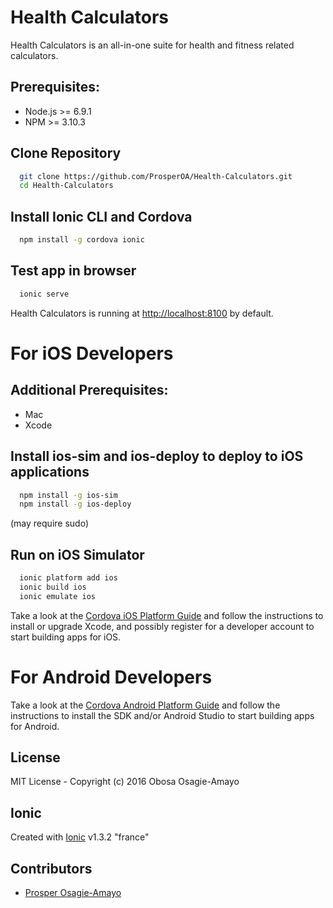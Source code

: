 # Health Calculators #
Health Calculators is an all-in-one suite for health and fitness related calculators.

## Prerequisites: ##
  - Node.js >= 6.9.1
  - NPM >= 3.10.3

## Clone Repository ##
```sh
  git clone https://github.com/ProsperOA/Health-Calculators.git
  cd Health-Calculators
```

## Install Ionic CLI and Cordova ##
```sh
  npm install -g cordova ionic
```

## Test app in browser ##
```sh
  ionic serve
```
Health Calculators is running at [http://localhost:8100](http://localhost:8100) by default.

# For iOS Developers #

## Additional Prerequisites: ##
  - Mac
  - Xcode
  
## Install ios-sim and ios-deploy to deploy to iOS applications ##
```sh
  npm install -g ios-sim
  npm install -g ios-deploy
```
(may require sudo)

## Run on iOS Simulator ##
```sh
  ionic platform add ios
  ionic build ios
  ionic emulate ios
```

Take a look at the [Cordova iOS Platform Guide](https://cordova.apache.org/docs/en/latest/guide/platforms/ios)
and follow the instructions to install or upgrade Xcode, and possibly register
for a developer account to start building apps for iOS.

# For Android Developers #

Take a look at the [Cordova Android Platform Guide](https://cordova.apache.org/docs/en/latest/guide/platforms/android)
and follow the instructions to install the SDK and/or Android Studio to start
building apps for Android.

## License ##
  MIT License - Copyright (c) 2016 Obosa Osagie-Amayo
  
## Ionic ##
  Created with [Ionic](https://ionicframework.com) v1.3.2 "france"
  
## Contributors ##
- [Prosper Osagie-Amayo](https://github.com/ProsperOA)
